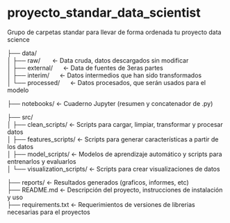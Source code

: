# proyecto_standar_data_scientist

Grupo de carpetas standar para llevar de forma ordenada tu proyecto data science  

├── data/  
│   ├── raw/&nbsp;&nbsp;&nbsp;&nbsp;&nbsp;&nbsp;&nbsp;<- Data cruda, datos descargados sin modificar  
│   ├── external/&nbsp;&nbsp;&nbsp;&nbsp;&nbsp;&nbsp;<- Data de fuentes de 3eras partes  
│   ├── interim/&nbsp;&nbsp;&nbsp;&nbsp;&nbsp;&nbsp;<- Datos intermedios que han sido transformados  
│   └── processed/&nbsp;&nbsp;&nbsp;&nbsp;&nbsp;&nbsp;<- Datos procesados, que serán usados para el modelo  

├── notebooks/                             <- Cuaderno Jupyter (resumen y concatenador de .py)  

├── src/  
│   ├── clean_scripts/                     <- Scripts para cargar, limpiar, transformar y procesar datos  
│   ├── features_scripts/                  <- Scripts para generar características a partir de los datos  
│   ├── model_scripts/                     <- Modelos de aprendizaje automático y scripts para entrenarlos y evaluarlos  
│   └── visualization_scripts/             <- Scripts para crear visualizaciones de datos  

├── reports/                               <- Resultados generados (graficos, informes, etc)  
├── README.md                              <- Descripción del proyecto, instrucciones de instalación y uso  
├── requirements.txt                       <- Requerimientos de versiones de librerias necesarias para el proyectos  


